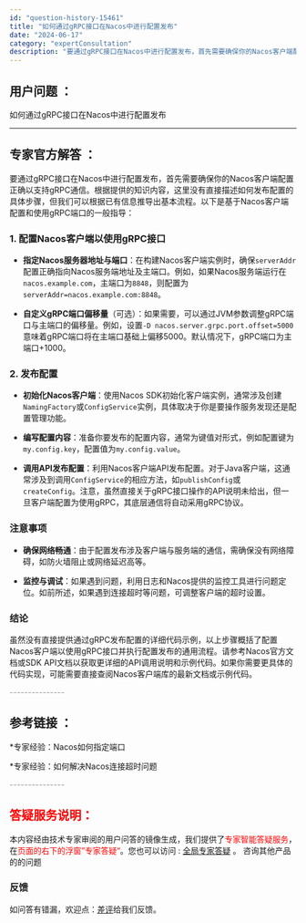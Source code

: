 ```yaml
---
id: "question-history-15461"
title: "如何通过gRPC接口在Nacos中进行配置发布"
date: "2024-06-17"
category: "expertConsultation"
description: "要通过gRPC接口在Nacos中进行配置发布，首先需要确保你的Nacos客户端配置正确以支持gRPC通信。根据提供的知识内容，这里没有直接描述如何发布配置的具体步骤，但我们可以根据已有信息推导出基本流程。以下是基于Nacos客户端配置和使用gRPC端口的一般指导：### 1. 配置Nacos客户端以"
---
```


## 用户问题 ： 
 如何通过gRPC接口在Nacos中进行配置发布  

---------------
## 专家官方解答 ：

要通过gRPC接口在Nacos中进行配置发布，首先需要确保你的Nacos客户端配置正确以支持gRPC通信。根据提供的知识内容，这里没有直接描述如何发布配置的具体步骤，但我们可以根据已有信息推导出基本流程。以下是基于Nacos客户端配置和使用gRPC端口的一般指导：

### 1. 配置Nacos客户端以使用gRPC接口

- **指定Nacos服务器地址与端口**：在构建Nacos客户端实例时，确保`serverAddr`配置正确指向Nacos服务端地址及主端口。例如，如果Nacos服务端运行在`nacos.example.com`，主端口为`8848`，则配置为`serverAddr=nacos.example.com:8848`。

- **自定义gRPC端口偏移量**（可选）：如果需要，可以通过JVM参数调整gRPC端口与主端口的偏移量。例如，设置`-D nacos.server.grpc.port.offset=5000`意味着gRPC端口将在主端口基础上偏移5000。默认情况下，gRPC端口为主端口+1000。

### 2. 发布配置

- **初始化Nacos客户端**：使用Nacos SDK初始化客户端实例，通常涉及创建`NamingFactory`或`ConfigService`实例，具体取决于你是要操作服务发现还是配置管理功能。

- **编写配置内容**：准备你要发布的配置内容，通常为键值对形式，例如配置键为`my.config.key`，配置值为`my.config.value`。

- **调用API发布配置**：利用Nacos客户端API发布配置。对于Java客户端，这通常涉及到调用`ConfigService`的相应方法，如`publishConfig`或`createConfig`。注意，虽然直接关于gRPC接口操作的API说明未给出，但一旦客户端配置为使用gRPC，其底层通信将自动采用gRPC协议。

### 注意事项

- **确保网络畅通**：由于配置发布涉及客户端与服务端的通信，需确保没有网络障碍，如防火墙阻止或网络延迟高等。

- **监控与调试**：如果遇到问题，利用日志和Nacos提供的监控工具进行问题定位。如前所述，如果遇到连接超时等问题，可调整客户端的超时设置。

### 结论

虽然没有直接提供通过gRPC发布配置的详细代码示例，以上步骤概括了配置Nacos客户端以使用gRPC接口并执行配置发布的通用流程。请参考Nacos官方文档或SDK API文档以获取更详细的API调用说明和示例代码。如果你需要更具体的代码实现，可能需要直接查阅Nacos客户端库的最新文档或示例代码。


<font color="#949494">---------------</font> 


## 参考链接 ：

*专家经验：Nacos如何指定端口 
 
 *专家经验：如何解决Nacos连接超时问题 


 <font color="#949494">---------------</font> 
 


## <font color="#FF0000">答疑服务说明：</font> 

本内容经由技术专家审阅的用户问答的镜像生成，我们提供了<font color="#FF0000">专家智能答疑服务</font>，在<font color="#FF0000">页面的右下的浮窗”专家答疑“</font>。您也可以访问 : [全局专家答疑](https://answer.opensource.alibaba.com/docs/intro) 。 咨询其他产品的的问题

### 反馈
如问答有错漏，欢迎点：[差评](https://ai.nacos.io/user/feedbackByEnhancerGradePOJOID?enhancerGradePOJOId=15531)给我们反馈。
